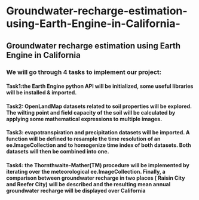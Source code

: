 # Groundwater-recharge-estimation-using-Earth-Engine-in-California-
## Groundwater recharge estimation using Earth Engine in California 

### We will go through 4 tasks to implement our project:

#### Task1:the Earth Engine python API will be initialized, some useful libraries will be installed & imported.

#### Task2:  OpenLandMap datasets related to soil properties will be explored. The wilting point and field capacity of the soil will be      calculated by applying some mathematical expressions to multiple images.


#### Task3:  evapotranspiration and precipitation datasets will be imported. A function will be defined to resample the time resolution of an ee.ImageCollection and to homogenize time index of both datasets. Both datasets will then be combined into one.

#### Task4: the Thornthwaite-Mather(TM) procedure will be implemented by iterating over the meteorological ee.ImageCollection. Finally, a comparison between groundwater recharge in two places ( Raisin City and Reefer City)  will be described and the resulting mean annual groundwater recharge will be displayed over California
